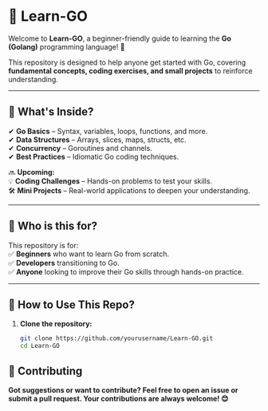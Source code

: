 # 📖 Learn-GO

Welcome to **Learn-GO**, a beginner-friendly guide to learning the **Go (Golang)** programming language! 🚀  

This repository is designed to help anyone get started with Go, covering **fundamental concepts, coding exercises, and small projects** to reinforce understanding.

---

## 📌 What's Inside?
✔ **Go Basics** – Syntax, variables, loops, functions, and more.  
✔ **Data Structures** – Arrays, slices, maps, structs, etc.  
✔ **Concurrency** – Goroutines and channels.  
✔ **Best Practices** – Idiomatic Go coding techniques.  

🔜 **Upcoming:**  
💡 **Coding Challenges** – Hands-on problems to test your skills.  
🛠️ **Mini Projects** – Real-world applications to deepen your understanding.  

---

## 🎯 Who is this for?
This repository is for:  
✅ **Beginners** who want to learn Go from scratch.  
✅ **Developers** transitioning to Go.  
✅ **Anyone** looking to improve their Go skills through hands-on practice.  

---

## 🚀 How to Use This Repo?
1. **Clone the repository:**
   ```sh
   git clone https://github.com/yourusername/Learn-GO.git
   cd Learn-GO


## 🤝 Contributing
**Got suggestions or want to contribute? Feel free to open an issue or submit a pull request. Your contributions are always welcome! 😊**